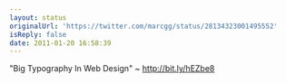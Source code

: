 ```yaml
---
layout: status
originalUrl: 'https://twitter.com/marcgg/status/28134323001495552'
isReply: false
date: 2011-01-20 16:58:39
---
```


"Big Typography In Web Design" ~ http://bit.ly/hEZbe8
